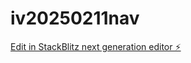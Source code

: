 # iv20250211nav

[Edit in StackBlitz next generation editor ⚡️](https://stackblitz.com/~/github.com/internetvalore/iv20250211nav)
